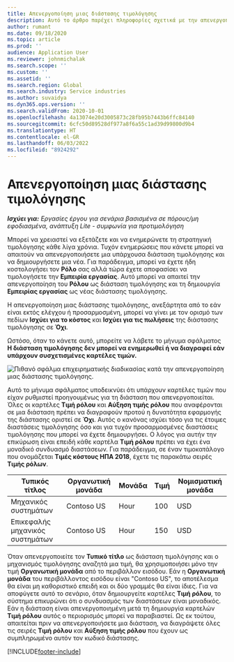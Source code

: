 ```yaml
---
title: Απενεργοποίηση μιας διάστασης τιμολόγησης
description: Αυτό το άρθρο παρέχει πληροφορίες σχετικά με την απενεργοποίηση διαστάσεων τιμολόγησης.
author: rumant
ms.date: 09/18/2020
ms.topic: article
ms.prod: ''
audience: Application User
ms.reviewer: johnmichalak
ms.search.scope: ''
ms.custom: ''
ms.assetid: ''
ms.search.region: Global
ms.search.industry: Service industries
ms.author: suvaidya
ms.dyn365.ops.version: ''
ms.search.validFrom: 2020-10-01
ms.openlocfilehash: 4a13074e20d3005873c28fb95b7443b6ffc84140
ms.sourcegitcommit: 6cfc50d89528df977a8f6a55c1ad39d99800d9b4
ms.translationtype: HT
ms.contentlocale: el-GR
ms.lasthandoff: 06/03/2022
ms.locfileid: "8924292"
---
```

# <a name="turning-off-a-pricing-dimension"></a>Απενεργοποίηση μιας διάστασης τιμολόγησης

_**Ισχύει για:** Εργασίες έργου για σενάρια βασισμένα σε πόρους/μη εφοδιασμένα, ανάπτυξη Lite - συμφωνία για προτιμολόγηση_

Μπορεί να χρειαστεί να εξετάζετε και να ενημερώνετε τη στρατηγική τιμολόγησης κάθε λίγα χρόνια. Τυχόν ενημερώσεις που κάνετε μπορεί να απαιτούν να απενεργοποιήσετε μια υπάρχουσα διάσταση τιμολόγησης και να δημιουργήσετε μια νέα. Για παράδειγμα, μπορεί να έχετε ήδη κοστολογήσει τον **Ρόλο** σας αλλά τώρα έχετε αποφασίσει να τιμολογήσετε την **Εμπειρία εργασίας**. Αυτό μπορεί να απαιτεί την απενεργοποίηση του **Ρόλου** ως διάσταση τιμολόγησης και τη δημιουργία **Εμπειρίας εργασίας** ως νέας διάστασης τιμολόγησης. 

Η απενεργοποίηση μιας διάστασης τιμολόγησης, ανεξάρτητα από το εάν είναι εκτός ελέγχου ή προσαρμοσμένη, μπορεί να γίνει με τον ορισμό των πεδίων **Ισχύει για το κόστος** και **Ισχύει για τις πωλήσεις** της διάστασης τιμολόγησης σε **Όχι**.

Ωστόσο, όταν το κάνετε αυτό, μπορείτε να λάβετε το μήνυμα σφάλματος **Η διάσταση τιμολόγησης δεν μπορεί να ενημερωθεί ή να διαγραφεί εάν υπάρχουν συσχετισμένες καρτέλες τιμών.**

![Πιθανό σφάλμα επιχειρηματικής διαδικασίας κατά την απενεργοποίηση μιας διάστασης τιμολόγησης.](media/Business-Process-Error.png)

Αυτό το μήνυμα σφάλματος υποδεικνύει ότι υπάρχουν καρτέλες τιμών που είχαν ρυθμιστεί προηγουμένως για τη διάσταση που απενεργοποιείται. Όλες οι καρτέλες **Τιμή ρόλου** και **Αύξηση τιμής ρόλου** που αναφέρονται σε μια διάσταση πρέπει να διαγραφούν προτού η δυνατότητα εφαρμογής της διάστασης οριστεί σε **Όχι**. Αυτός ο κανόνας ισχύει τόσο για τις έτοιμες διαστάσεις τιμολόγησης όσο και για τυχόν προσαρμοσμένες διαστάσεις τιμολόγησης που μπορεί να έχετε δημιουργήσει. Ο λόγος για αυτήν την επικύρωση είναι επειδή κάθε καρτέλα **Τιμή ρόλου** πρέπει να έχει ένα μοναδικό συνδυασμό διαστάσεων. Για παράδειγμα, σε έναν τιμοκατάλογο που ονομάζεται **Τιμές κόστους ΗΠΑ 2018**, έχετε τις παρακάτω σειρές **Τιμής ρόλων**. 

| Τυπικός τίτλος         | Οργανωτική μονάδα    |Μονάδα   |Τιμή  |Νομισματική μονάδα  |
| -----------------------|-------------|-------|-------|----------|
| Μηχανικός συστημάτων|Contoso US|Hour| 100|USD|
| Επικεφαλής μηχανικός συστημάτων|Contoso US|Hour| 150| USD|


Όταν απενεργοποιείτε τον **Τυπικό τίτλο** ως διάσταση τιμολόγησης και ο μηχανισμός τιμολόγησης αναζητά μια τιμή, θα χρησιμοποιήσει μόνο την τιμή **Οργανωτική μονάδα** από το περιβάλλον εισόδου. Εάν η **Οργανωτική μονάδα** του περιβάλλοντος εισόδου είναι "Contoso US", το αποτέλεσμα θα είναι μη καθοριστικό επειδή και οι δύο γραμμές θα είναι ίδιες. Για να αποφύγετε αυτό το σενάριο, όταν δημιουργείτε καρτέλες **Τιμή ρόλου**, το σύστημα επικυρώνει ότι ο συνδυασμός των διαστάσεων είναι μοναδικός. Εάν η διάσταση είναι απενεργοποιημένη μετά τη δημιουργία καρτελών **Τιμή ρόλου** αυτός ο περιορισμός μπορεί να παραβιαστεί. Ως εκ τούτου, απαιτείται πριν να απενεργοποιήσετε μια διάσταση, να διαγράψετε όλες τις σειρές **Τιμή ρόλου** και **Αύξηση τιμής ρόλου** που έχουν ως συμπληρωμένο αυτόν τον κωδικό διάστασης.


[!INCLUDE[footer-include](../includes/footer-banner.md)]